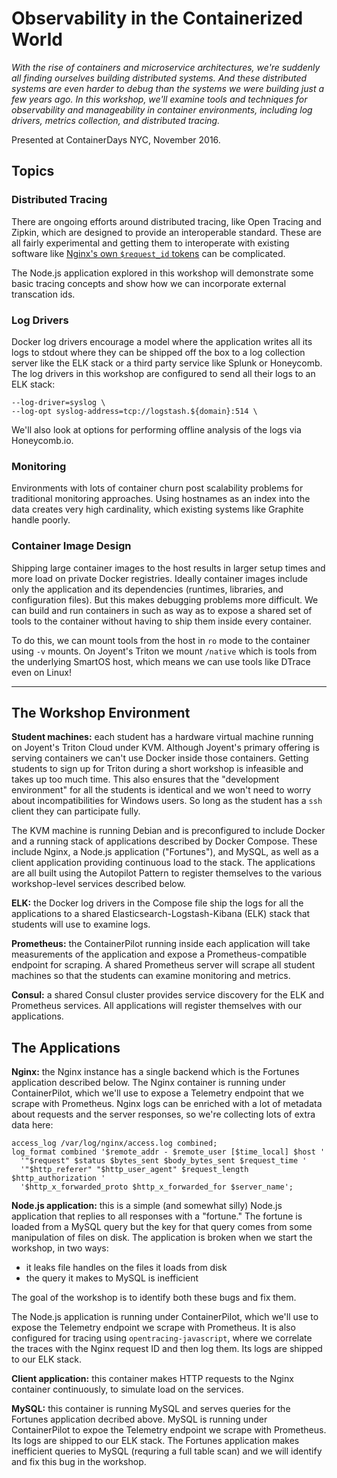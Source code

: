 # Observability in the Containerized World

*With the rise of containers and microservice architectures, we're suddenly all finding ourselves building distributed systems. And these distributed systems are even harder to debug than the systems we were building just a few years ago. In this workshop, we'll examine tools and techniques for observability and manageability in container environments, including log drivers, metrics collection, and distributed tracing.*

Presented at ContainerDays NYC, November 2016.

## Topics


### Distributed Tracing

There are ongoing efforts around distributed tracing, like Open Tracing and Zipkin, which are designed to provide an interoperable standard. These are all fairly experimental and getting them to interoperate with existing software like [Nginx's own `$request_id` tokens](https://www.nginx.com/blog/application-tracing-nginx-plus/) can be complicated.

The Node.js application explored in this workshop will demonstrate some basic tracing concepts and show how we can incorporate external transcation ids.

### Log Drivers

Docker log drivers encourage a model where the application writes all its logs to stdout where they can be shipped off the box to a log collection server like the ELK stack or a third party service like Splunk or Honeycomb. The log drivers in this workshop are configured to send all their logs to an ELK stack:

```
--log-driver=syslog \
--log-opt syslog-address=tcp://logstash.${domain}:514 \
```

We'll also look at options for performing offline analysis of the logs via Honeycomb.io.

### Monitoring

Environments with lots of container churn post scalability problems for traditional monitoring approaches. Using hostnames as an index into the data creates very high cardinality, which existing systems like Graphite handle poorly.


### Container Image Design

Shipping large container images to the host results in larger setup times and more load on private Docker registries. Ideally container images include only the application and its dependencies (runtimes, libraries, and configuration files). But this makes debugging problems more difficult. We can build and run containers in such as way as to expose a shared set of tools to the container without having to ship them inside every container.

To do this, we can mount tools from the host in `ro` mode to the container using `-v` mounts. On Joyent's Triton we mount `/native` which is tools from the underlying SmartOS host, which means we can use tools like DTrace even on Linux!

---

## The Workshop Environment

**Student machines:** each student has a hardware virtual machine running on Joyent's Triton Cloud under KVM. Although Joyent's primary offering is serving containers we can't use Docker inside those containers. Getting students to sign up for Triton during a short workshop is infeasible and takes up too much time. This also ensures that the "development environment" for all the students is identical and we won't need to worry about incompatibilities for Windows users. So long as the student has a `ssh` client they can participate fully.

The KVM machine is running Debian and is preconfigured to include Docker and a running stack of applications described by Docker Compose. These include Nginx, a Node.js application ("Fortunes"), and MySQL, as well as a client application providing continuous load to the stack. The applications are all built using the Autopilot Pattern to register themselves to the various workshop-level services described below.

**ELK:** the Docker log drivers in the Compose file ship the logs for all the applications to a shared Elasticsearch-Logstash-Kibana (ELK) stack that students will use to examine logs.

**Prometheus:** the ContainerPilot running inside each application will take measurements of the application and expose a Prometheus-compatible endpoint for scraping. A shared Prometheus server will scrape all student machines so that the students can examine monitoring and metrics.

**Consul:** a shared Consul cluster provides service discovery for the ELK and Prometheus services. All applications will register themselves with our applications.


## The Applications

**Nginx:** the Nginx instance has a single backend which is the Fortunes application described below. The Nginx container is running under ContainerPilot, which we'll use to expose a Telemetry endpoint that we scrape with Prometheus. Nginx logs can be enriched with a lot of metadata about requests and the server responses, so we're collecting lots of extra data here:

```
access_log /var/log/nginx/access.log combined;
log_format combined '$remote_addr - $remote_user [$time_local] $host '
  '"$request" $status $bytes_sent $body_bytes_sent $request_time '
  '"$http_referer" "$http_user_agent" $request_length $http_authorization '
  '$http_x_forwarded_proto $http_x_forwarded_for $server_name';
```

**Node.js application:** this is a simple (and somewhat silly) Node.js application that replies to all responses with a "fortune." The fortune is loaded from a MySQL query but the key for that query comes from some manipulation of files on disk. The application is broken when we start the workshop, in two ways:

- it leaks file handles on the files it loads from disk
- the query it makes to MySQL is inefficient

The goal of the workshop is to identify both these bugs and fix them.

The Node.js application is running under ContainerPilot, which we'll use to expose the Telemetry endpoint we scrape with Prometheus. It is also configured for tracing using `opentracing-javascript`, where we correlate the traces with the Nginx request ID and then log them. Its logs are shipped to our ELK stack.

**Client application:** this container makes HTTP requests to the Nginx container continuously, to simulate load on the services.

**MySQL:** this container is running MySQL and serves queries for the Fortunes application decribed above. MySQL is running under ContainerPilot to expoe the Telemetry endpoint we scrape with Prometheus. Its logs are shipped to our ELK stack. The Fortunes application makes inefficient queries to MySQL (requring a full table scan) and we will identify and fix this bug in the workshop.
